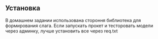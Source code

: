 ## Установка
В домашнем задании использована стороння библиотека для формирования слага. Если запускать прокет и тесторовать модели через админку, лучше установить все через req.txt
